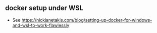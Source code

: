 ## docker setup under WSL

* See <https://nickjanetakis.com/blog/setting-up-docker-for-windows-and-wsl-to-work-flawlessly>
